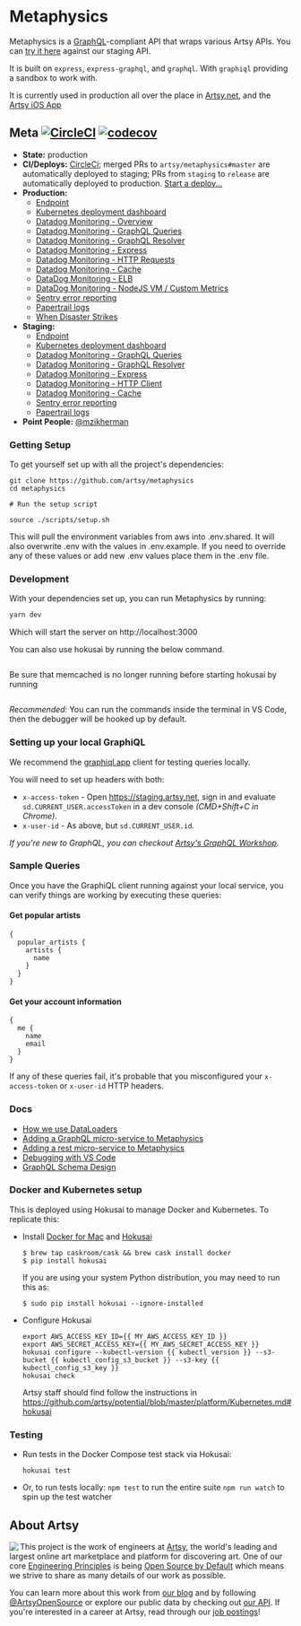 # Metaphysics

Metaphysics is a [GraphQL](http://graphql.org)-compliant API that wraps various
Artsy APIs. You can [try it here](https://metaphysics-staging.artsy.net/)
against our staging API.

It is built on `express`, `express-graphql`, and `graphql`. With `graphiql`
providing a sandbox to work with.

It is currently used in production all over the place in
[Artsy.net](http://github.com/artsy/force/), and the
[Artsy iOS App](http://github.com/artsy/eigen)

## Meta [![CircleCI](https://circleci.com/gh/artsy/metaphysics.svg?style=svg)](https://circleci.com/gh/artsy/metaphysics) [![codecov](https://codecov.io/gh/artsy/metaphysics/branch/master/graph/badge.svg)](https://codecov.io/gh/artsy/metaphysics)

- **State:** production
- **CI/Deploys:** [CircleCi](https://circleci.com/gh/artsy/metaphysics); merged PRs to `artsy/metaphysics#master` are automatically deployed to staging; PRs from `staging` to `release` are automatically deployed to production. [Start a deploy...](https://github.com/artsy/metaphysics/compare/release...staging?expand=1)
- **Production:**
  - [Endpoint](https://metaphysics-production.artsy.net/v2)
  - [Kubernetes deployment dashboard](https://kubernetes.artsy.net/#!/deployment/default/metaphysics-web?namespace=default)
  - [Datadog Monitoring - Overview](https://app.datadoghq.com/screen/302489/metaphysics-production)
  - [Datadog Monitoring - GraphQL Queries](https://app.datadoghq.com/apm/service/metaphysics.graphql-query/graphql.query?env=production)
  - [Datadog Monitoring - GraphQL Resolver](https://app.datadoghq.com/apm/service/metaphysics.graphql-resolver/graphql.resolver?env=production)
  - [Datadog Monitoring - Express](https://app.datadoghq.com/apm/service/metaphysics.request/express.request?env=production)
  - [Datadog Monitoring - HTTP Requests](https://app.datadoghq.com/apm/service/metaphysics.http-Requests/http.request?env=production)
  - [Datadog Monitoring - Cache](https://app.datadoghq.com/apm/service/metaphysics.memcached/cache?env=production)
  - [DataDog Monitoring - ELB](https://app.datadoghq.com/dash/816823/metaphysics-production-elb)
  - [DataDog Monitoring - NodeJS VM / Custom Metrics](https://app.datadoghq.com/dash/635153/metaphysics-queries)
  - [Sentry error reporting](https://sentry.io/artsynet/metaphysics-production/)
  - [Papertrail logs](https://papertrailapp.com/groups/3675843/events?q=host%3Ametaphysics-web)
  - [When Disaster Strikes](https://joe.artsy.net/job/refresh-metaphysics-production/)
- **Staging:**
  - [Endpoint](https://metaphysics-staging.artsy.net/v2)
  - [Kubernetes deployment dashboard](https://kubernetes-staging.artsy.net/#!/deployment/default/metaphysics-web?namespace=default)
  - [Datadog Monitoring - GraphQL Queries](https://app.datadoghq.com/apm/service/metaphysics.graphql-query/graphql.query?env=staging)
  - [Datadog Monitoring - GraphQL Resolver](https://app.datadoghq.com/apm/service/metaphysics.graphql-resolver/graphql.resolver?env=staging)
  - [Datadog Monitoring - Express](https://app.datadoghq.com/apm/service/metaphysics.request/express.request?env=staging)
  - [Datadog Monitoring - HTTP Client](https://app.datadoghq.com/apm/service/metaphysics.http-client/http.request?env=staging)
  - [Datadog Monitoring - Cache](https://app.datadoghq.com/apm/service/metaphysics.memcached/cache?env=staging)
  - [Sentry error reporting](https://sentry.io/artsynet/metaphysics-staging/)
  - [Papertrail logs](https://papertrailapp.com/groups/3674473/events?q=host%3Ametaphysics-web)
- **Point People:** [@mzikherman](https://github.com/mzikherman)

### Getting Setup

To get yourself set up with all the project's dependencies:

```
git clone https://github.com/artsy/metaphysics
cd metaphysics

# Run the setup script

source ./scripts/setup.sh
```

This will pull the environment variables from aws into .env.shared. 
It will also overwrite .env with the values in .env.example. If you need to override any of these values
or add new .env values place them in the .env file.

### Development

With your dependencies set up, you can run Metaphysics by running:

```sh
yarn dev
```

Which will start the server on http://localhost:3000

You can also use hokusai by running the below command.

```hokusai dev start

```

Be sure that memcached is no longer running before starting hokusai by running

```brew services stop memcached

```

_Recommended:_ You can run the commands inside the terminal in VS Code, then the
debugger will be hooked up by default.

### Setting up your local GraphiQL

We recommend the [graphiql.app](https://github.com/skevy/graphiql-app) client
for testing queries locally.

You will need to set up headers with both:

- `x-access-token` - Open https://staging.artsy.net, sign in and evaluate `sd.CURRENT_USER.accessToken` in a dev console _(CMD+Shift+C in Chrome)_.
- `x-user-id` - As above, but `sd.CURRENT_USER.id`.

_If you're new to GraphQL, you can checkout [Artsy's GraphQL Workshop](https://github.com/artsy/graphql-workshop)._

### Sample Queries

Once you have the GraphiQL client running against your local service,
you can verify things are working by executing these queries:

#### Get popular artists

```
{
  popular_artists {
    artists {
      name
    }
  }
}
```

#### Get your account information

```
{
  me {
    name
    email
  }
}
```

If any of these queries fail, it's probable that you misconfigured your
`x-access-token` or `x-user-id` HTTP headers.

### Docs

- [How we use DataLoaders](docs/dataloaders.md)
- [Adding a GraphQL micro-service to Metaphysics](docs/adding_a_new_graphql_microservice.md)
- [Adding a rest micro-service to Metaphysics](docs/adding_a_new_rest_microservice.md)
- [Debugging with VS Code](docs/debugging_with_vscode.md)
- [GraphQL Schema Design][]

[graphql schema design]: https://github.com/artsy/README/blob/master/playbooks/graphql-schema-design.md

### Docker and Kubernetes setup

This is deployed using Hokusai to manage Docker and Kubernetes. To replicate
this:

- Install [Docker for Mac](https://github.com/artsy/hokusai#requirements) and
  [Hokusai](https://github.com/artsy/hokusai#setup)

  ```
  $ brew tap caskroom/cask && brew cask install docker
  $ pip install hokusai
  ```

  If you are using your system Python distribution, you may need to run this as:

  ```
  $ sudo pip install hokusai --ignore-installed
  ```

- Configure Hokusai

  ```
  export AWS_ACCESS_KEY_ID={{ MY_AWS_ACCESS_KEY_ID }}
  export AWS_SECRET_ACCESS_KEY={{ MY_AWS_SECRET_ACCESS_KEY }}
  hokusai configure --kubectl-version {{ kubectl_version }} --s3-bucket {{ kubectl_config_s3_bucket }} --s3-key {{ kubectl_config_s3_key }}
  hokusai check
  ```

  Artsy staff should find follow the instructions in
  https://github.com/artsy/potential/blob/master/platform/Kubernetes.md#hokusai

### Testing

- Run tests in the Docker Compose test stack via Hokusai:

  ```
  hokusai test
  ```

- Or, to run tests locally: `npm test` to run the entire suite `npm run watch`
  to spin up the test watcher

## About Artsy

<a href="https://www.artsy.net/">
  <img align="left" src="https://avatars2.githubusercontent.com/u/546231?s=200&v=4"/>
</a>

This project is the work of engineers at [Artsy][footer_website], the world's
leading and largest online art marketplace and platform for discovering art.
One of our core [Engineering Principles][footer_principles] is being [Open
Source by Default][footer_open] which means we strive to share as many details
of our work as possible.

You can learn more about this work from [our blog][footer_blog] and by following
[@ArtsyOpenSource][footer_twitter] or explore our public data by checking out
[our API][footer_api]. If you're interested in a career at Artsy, read through
our [job postings][footer_jobs]!

[footer_website]: https://www.artsy.net/
[footer_principles]: https://github.com/artsy/README/blob/master/culture/engineering-principles.md
[footer_open]: https://github.com/artsy/README/blob/master/culture/engineering-principles.md#open-source-by-default
[footer_blog]: https://artsy.github.io/
[footer_twitter]: https://twitter.com/ArtsyOpenSource
[footer_api]: https://developers.artsy.net/
[footer_jobs]: https://www.artsy.net/jobs
